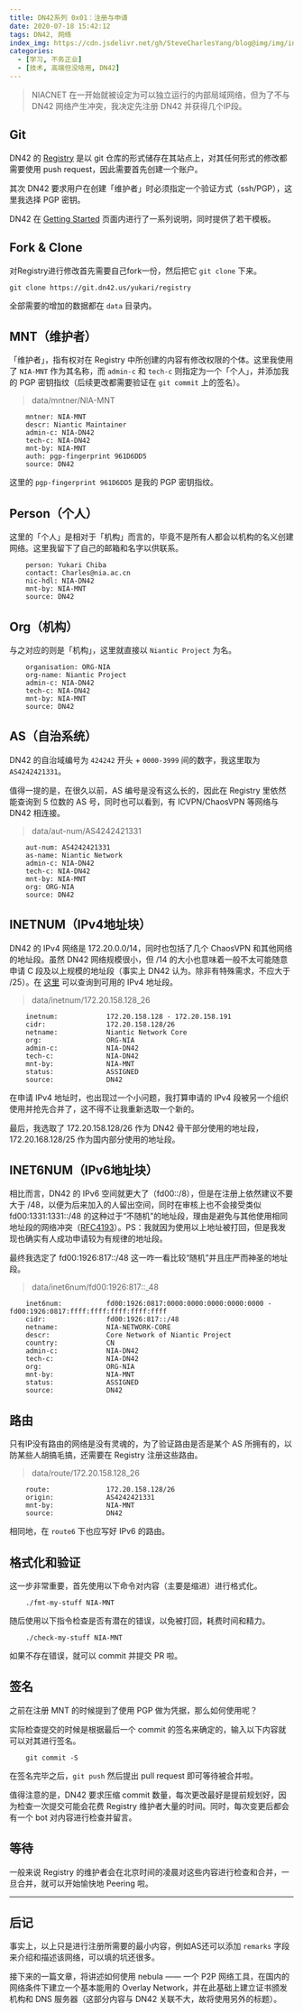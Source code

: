 ```yaml
---
title: DN42系列 0x01：注册与申请
date: 2020-07-18 15:42:12
tags: DN42, 网络
index_img: https://cdn.jsdelivr.net/gh/SteveCharlesYang/blog@img/img/index_img/dn42-0x01.png
categories:
  - [学习, 不务正业]
  - [技术, 高端但没啥用, DN42]
---
```


> NIACNET 在一开始就被设定为可以独立运行的内部局域网络，但为了不与 DN42 网络产生冲突，我决定先注册 DN42 并获得几个IP段。

## Git

DN42 的 [Registry](https://git.dn42.us/) 是以 git 仓库的形式储存在其站点上，对其任何形式的修改都需要使用 push request，因此需要首先创建一个账户。  

其次 DN42 要求用户在创建「维护者」时必须指定一个验证方式（ssh/PGP），这里我选择 PGP 密钥。

DN42 在 [Getting Started](https://dn42.net/howto/Getting-started) 页面内进行了一系列说明，同时提供了若干模板。

## Fork & Clone

对Registry进行修改首先需要自己fork一份，然后把它 `git clone` 下来。

```
git clone https://git.dn42.us/yukari/registry
```

全部需要的增加的数据都在 `data` 目录内。

## MNT（维护者）

「维护者」，指有权对在 Registry 中所创建的内容有修改权限的个体。这里我使用了 `NIA-MNT` 作为其名称，而 `admin-c` 和 `tech-c` 则指定为一个「个人」，并添加我的 PGP 密钥指纹（后续更改都需要验证在 `git commit` 上的签名）。

> data/mntner/NIA-MNT

```
    mntner: NIA-MNT
    descr: Niantic Maintainer
    admin-c: NIA-DN42
    tech-c: NIA-DN42
    mnt-by: NIA-MNT
    auth: pgp-fingerprint 961D6DD5
    source: DN42
```

这里的 `pgp-fingerprint 961D6DD5` 是我的 PGP 密钥指纹。

## Person（个人）

这里的「个人」是相对于「机构」而言的，毕竟不是所有人都会以机构的名义创建网络。这里我留下了自己的邮箱和名字以供联系。

```
    person: Yukari Chiba
    contact: Charles@nia.ac.cn
    nic-hdl: NIA-DN42
    mnt-by: NIA-MNT
    source: DN42
```

## Org（机构）

与之对应的则是「机构」，这里就直接以 `Niantic Project` 为名。

```
    organisation: ORG-NIA
    org-name: Niantic Project
    admin-c: NIA-DN42
    tech-c: NIA-DN42
    mnt-by: NIA-MNT
    source: DN42
```

## AS（自治系统）

DN42 的自治域编号为 `424242` 开头 + `0000-3999` 间的数字，我这里取为 `AS4242421331`。

值得一提的是，在很久以前，AS 编号是没有这么长的，因此在 Registry 里依然能查询到 5 位数的 AS 号，同时也可以看到，有 ICVPN/ChaosVPN 等网络与 DN42 相连接。

> data/aut-num/AS4242421331
```
    aut-num: AS4242421331
    as-name: Niantic Network
    admin-c: NIA-DN42
    tech-c: NIA-DN42
    mnt-by: NIA-MNT
    org: ORG-NIA
    source: DN42
```

## INETNUM（IPv4地址块）

DN42 的 IPv4 网络是 172.20.0.0/14，同时也包括了几个 ChaosVPN 和其他网络的地址段。虽然 DN42 网络规模很小，但 /14 的大小也意味着一般不太可能随意申请 C 段及以上规模的地址段（事实上 DN42 认为。除非有特殊需求，不应大于 /25）。在 [这里](https://dn42.us/peers/free) 可以查询到可用的 IPv4 地址段。

> data/inetnum/172.20.158.128\_26
```
    inetnum:            172.20.158.128 - 172.20.158.191
    cidr:               172.20.158.128/26
    netname:            Niantic Network Core
    org:                ORG-NIA
    admin-c:            NIA-DN42
    tech-c:             NIA-DN42
    mnt-by:             NIA-MNT
    status:             ASSIGNED
    source:             DN42
```

在申请 IPv4 地址时，也出现过一个小问题，我打算申请的 IPv4 段被另一个组织使用并抢先合并了，这不得不让我重新选取一个新的。

最后，我选取了 172.20.158.128/26 作为 DN42 骨干部分使用的地址段，172.20.168.128/25 作为国内部分使用的地址段。

## INET6NUM（IPv6地址块）

相比而言，DN42 的 IPv6 空间就更大了（fd00::/8），但是在注册上依然建议不要大于 /48，以便为后来加入的人留出空间，同时在审核上也不会接受类似 fd00:1331:1331::/48 的这种过于“不随机”的地址段，理由是避免与其他使用相同地址段的网络冲突（[RFC4193](https://tools.ietf.org/html/rfc4193)）。PS：我就因为使用以上地址被打回，但是我发现也确实有人成功申请较为有规律的地址段。

最终我选定了 fd00:1926:817::/48 这一咋一看比较“随机”并且庄严而神圣的地址段。

> data/inet6num/fd00:1926:817::\_48
```
    inet6num:           fd00:1926:0817:0000:0000:0000:0000:0000 - fd00:1926:0817:ffff:ffff:ffff:ffff:ffff
    cidr:               fd00:1926:817::/48
    netname:            NIA-NETWORK-CORE
    descr:              Core Network of Niantic Project
    country:            CN
    admin-c:            NIA-DN42
    tech-c:             NIA-DN42
    org:                ORG-NIA
    mnt-by:             NIA-MNT
    status:             ASSIGNED
    source:             DN42
```

## 路由

只有IP没有路由的网络是没有灵魂的，为了验证路由是否是某个 AS 所拥有的，以防某些人胡搞毛搞，还需要在 Registry 注册这些路由。

> data/route/172.20.158.128\_26
```
    route:              172.20.158.128/26
    origin:             AS4242421331
    mnt-by:             NIA-MNT
    source:             DN42
```

相同地，在 `route6` 下也应写好 IPv6 的路由。

## 格式化和验证

这一步非常重要，首先使用以下命令对内容（主要是缩进）进行格式化。

```
    ./fmt-my-stuff NIA-MNT
```

随后使用以下指令检查是否有潜在的错误，以免被打回，耗费时间和精力。

```
    ./check-my-stuff NIA-MNT
```

如果不存在错误，就可以 commit 并提交 PR 啦。

## 签名

之前在注册 MNT 的时候提到了使用 PGP 做为凭据，那么如何使用呢？

实际检查提交的时候是根据最后一个 commit 的签名来确定的，输入以下内容就可以对其进行签名。

```
    git commit -S
```

在签名完毕之后，`git push` 然后提出 pull request 即可等待被合并啦。

值得注意的是，DN42 要求压缩 commit 数量，每次更改最好是提前规划好，因为检查一次提交可能会花费 Registry 维护者大量的时间。同时，每次变更后都会有一个 bot 对内容进行检查并留言。

## 等待

一般来说 Registry 的维护者会在北京时间的凌晨对这些内容进行检查和合并，一旦合并，就可以开始愉快地 Peering 啦。

---

## 后记

事实上，以上只是进行注册所需要的最小内容，例如AS还可以添加 `remarks` 字段来介绍和描述该网络，可以填的坑还很多。

接下来的一篇文章，将讲述如何使用 nebula —— 一个 P2P 网络工具，在国内的网络条件下建立一个基本能用的 Overlay Network，并在此基础上建立证书颁发机构和 DNS 服务器（这部分内容与 DN42 关联不大，故将使用另外的标题）。